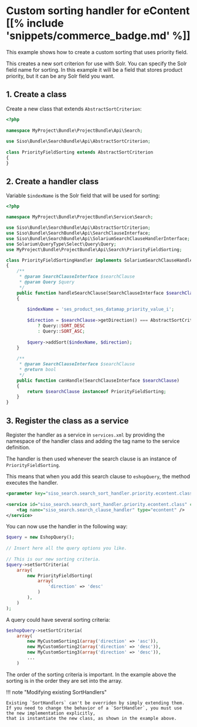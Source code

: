 # Custom sorting handler for eContent [[% include 'snippets/commerce_badge.md' %]]

This example shows how to create a custom sorting that uses priority field.

This creates a new sort criterion for use with Solr. You can specify the Solr field name for sorting.
In this example it will be a field that stores product priority, but it can be any Solr field you want.

## 1. Create a class

Create a new class that extends `AbstractSortCriterion`:

``` php
<?php
 
namespace MyProject\Bundle\ProjectBundle\Api\Search;
 
use Siso\Bundle\SearchBundle\Api\AbstractSortCriterion;
 
class PriorityFieldSorting extends AbstractSortCriterion
{
}
```

## 2. Create a handler class

Variable `$indexName` is the Solr field that will be used for sorting:

``` php
<?php

namespace MyProject\Bundle\ProjectBundle\Service\Search;

use Siso\Bundle\SearchBundle\Api\AbstractSortCriterion;
use Siso\Bundle\SearchBundle\Api\SearchClauseInterface;
use Siso\Bundle\SearchBundle\Api\SolariumSearchClauseHandlerInterface;
use Solarium\QueryType\Select\Query\Query;
use MyProject\Bundle\ProjectBundle\Api\Search\PriorityFieldSorting;

class PriorityFieldSortingHandler implements SolariumSearchClauseHandlerInterface
{
    /**
     * @param SearchClauseInterface $searchClause
     * @param Query $query
     */
    public function handleSearchClause(SearchClauseInterface $searchClause, Query $query)
    {
 
        $indexName = 'ses_product_ses_datamap_priority_value_i';
 
        $direction = $searchClause->getDirection() === AbstractSortCriterion::DESC
            ? Query::SORT_DESC
            : Query::SORT_ASC;
 
        $query->addSort($indexName, $direction);
    }
 
    /**
     * @param SearchClauseInterface $searchClause
     * @return bool
     */
    public function canHandle(SearchClauseInterface $searchClause)
    {
        return $searchClause instanceof PriorityFieldSorting;
    }
}
```

## 3. Register the class as a service

Register the handler as a service in `services.xml` by providing the namespace of the handler class
and adding the tag name to the service definition.

The handler is then used whenever the search clause is an instance of `PriorityFieldSorting`.

This means that when you add this search clause to `eshopQuery`, the method executes the handler.

``` xml
<parameter key="siso_search.search_sort_handler.priority.econtent.class">MyProject\Bundle\ProjectBundle\Service\Search\PriorityFieldSortingHandler</parameter>
  
<service id="siso_search.search_sort_handler.priority.econtent.class" class="%siso_search.search_sort_handler.priority.econtent.class%">
    <tag name="siso_search.search_clause_handler" type="econtent" />
</service>
```

You can now use the handler in the following way:

``` php
$query = new EshopQuery();
  
// Insert here all the query options you like.
  
// This is our new sorting criteria.
$query->setSortCriteria(
    array(
        new PriorityFieldSorting(
            array(
                'direction' => 'desc'
            )
        ),
    )
);
```

A query could have several sorting criteria:

``` php
$eshopQuery->setSortCriteria(
    array(
        new MyCustomSorting1(array('direction' => 'asc')),
        new MyCustomSorting2(array('direction' => 'desc')),
        new MyCustomSorting3(array('direction' => 'desc')),
        ...
    )
```

The order of the sorting criteria is important. In the example above the sorting is in the order they are set into the array.

!!! note "Modifying existing SortHandlers"

    Existing `SortHandlers` can't be overriden by simply extending them.
    If you need to change the behavior of a `SortHandler`, you must use the new implementation explicitly,
    that is instantiate the new class, as shown in the example above.
